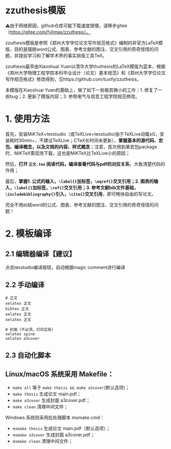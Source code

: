 # zzuthesis模版

⚠️由于网络原因，github仓库可能下载速度很慢，请移步gitee（https://gitee.com/fylimas/zzuthesis）。

zzuthesis模版是参照《郑州大学学位论文写作规范格式》编制的非官方LaTeX模版，目的是摆脱word公式、图表、参考文献的图注、交叉引用的奇奇怪怪的问题，并提前学习和了解学术界的事实排版工具TeX。

zzuthesis最早由Xiaoshuai Yuan以清华大学thuthesis的LaTeX模版为蓝本，根据《郑州大学物理工程学院本科毕业设计（论文）基本规范》和《郑州大学学位论文写作规范格式》修改得到，见https://github.com/tuxify/zzuthesis。

本模版在Xiaoshuai Yuan的基础上，做了如下一些极其微小的工作：1. 修复了一些bug；2. 更新了模版内容；3. 参照电气与信息工程学院规范修改。

# 1. 使用方法

首先，安装MiKTeX+texstudio（或TeXLive+texstudio/由于TeXLive动辄xG，安装耗时30min+，不建议TeXLive；CTeX长时间未更新），**掌握基本的源代码、宏包、编译概念，以及文档的内容、样式概念**；注意，首次用到某宏包package时，MiKTeX需现场下载，这也是MiKTeX比TeXLive小的原因；

然后，**打开 `正文.tex` 阅读代码，编译查看代码与pdf的对应关系**，大致清楚代码的作用；

最后，**掌握1. 公式的输入，`\label{}`加标签，`\eqref{}`交叉引用；2. 图表的输入，`\label{}`加标签，`\ref{}`交叉引用；3. 参考文献bib文件基础，`\includebibliography{}`引入，`\cite{}`交叉引用**，即可畅快自由的写论文。

完全不用纠结word的公式、图表、参考文献的图注、交叉引用的奇奇怪怪的问题！

# 2. 模板编译

## 2.1 编辑器编译【建议】

点击texstudio编译按钮，自动根据magic comment进行编译

## 2.2 手动编译

```shell
# 正文
xelatex 正文
bibtex 正文
xelatex 正文
xelatex 正文

# 封面（不必须，打印店有）
xelatex spine
xelatex a3cover
```

## 2.3 自动化脚本

## Linux/macOS 系统采用 Makefile：

* `make all`       等于 `make thesis && make a3cover`(默认选项)；
* `make thesis`    生成论文 main.pdf；
* `make a3cover`   生成封面 a3cover.pdf；
* `make clean`     清理中间文件；

Windows 系统则采用批处理脚本 msmake.cmd：
* `msmake thesis`    生成论文 main.pdf（默认选项）；
* `msmake a3cover`   生成封面 a3cover.pdf；
* `msmake clean`     清理中间文件；

